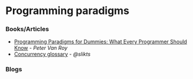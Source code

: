 # Programming paradigms

### Books/Articles

* [Programming Paradigms for Dummies: What Every Programmer Should Know](https://www.info.ucl.ac.be/~pvr/VanRoyChapter.pdf) - _Peter Van Roy_
* [Concurrency glossary](https://slikts.github.io/concurrency-glossary/) - _@slikts_

### Blogs